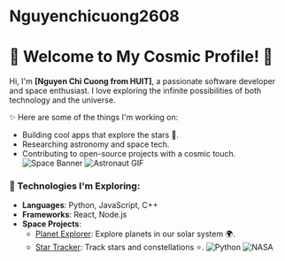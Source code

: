 # Nguyenchicuong2608
# 🌌 Welcome to My Cosmic Profile! 🚀

Hi, I'm **[Nguyen Chi Cuong from HUIT]**, a passionate software developer and space enthusiast. I love exploring the infinite possibilities of both technology and the universe.

✨ Here are some of the things I'm working on:
- Building cool apps that explore the stars 🌠.
- Researching astronomy and space tech.
- Contributing to open-source projects with a cosmic touch.
![Space Banner](https://your-space-banner-link.com/space-image.jpg)
![Astronaut GIF](https://media.giphy.com/media/3o7aD5tv1ogNBtDhDi/giphy.gif)
### 🔭 Technologies I'm Exploring:
- **Languages**: Python, JavaScript, C++
- **Frameworks**: React, Node.js
- **Space Projects**: 
    - [Planet Explorer](https://github.com/your-username/planet-explorer): Explore planets in our solar system 🌍.
    - [Star Tracker](https://github.com/your-username/star-tracker): Track stars and constellations ⭐.
![Python](https://img.shields.io/badge/python-%2314354C.svg?style=for-the-badge&logo=python&logoColor=white)
![NASA](https://img.shields.io/badge/NASA-%23111D4A.svg?style=for-the-badge&logo=nasa&logoColor=white)


